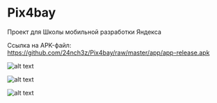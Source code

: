 # Pix4bay
Проект для Школы мобильной разработки Яндекса

Ссылка на APK-файл: https://github.com/24nch3z/Pix4bay/raw/master/app/app-release.apk

![alt text](https://s8.hostingkartinok.com/uploads/images/2018/05/b10d16e9ec4f687beeba5837d3d28909.jpg)

![alt text](https://s8.hostingkartinok.com/uploads/images/2018/05/52ef50d39c5e42776c0e07d1c3514ecc.jpg)

![alt text](https://s8.hostingkartinok.com/uploads/images/2018/05/5f5927e870c8b8e35bfbb0bda6484ec8.jpg)
